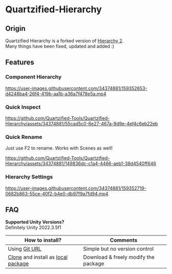 # Quartzified-Hierarchy
 
## Origin
Quartzified Hierarchy is a forked version of [Hierarchy 2](https://github.com/truongnguyentungduy/hierarchy-2).  
Many things have been fixed, updated and added :)

## Features
### Component Hierarchy
https://user-images.githubusercontent.com/34374881/159352653-d4248ba4-26f4-419b-aa1b-a36a7f478e5a.mp4

### Quick Inspect
https://github.com/Quartzified-Tools/Quartzified-Hierarchy/assets/34374881/55cad5c0-6e27-467a-9d9e-4ef4c6eb22eb

### Quick Rename
Just use F2 to rename. Works with Scenes as well!  

https://github.com/Quartzified-Tools/Quartzified-Hierarchy/assets/34374881/149836dc-c1a4-4466-aeb1-38d4540ff646

### Hierarchy Settings
https://user-images.githubusercontent.com/34374881/159352719-0682b863-55ce-40f2-b4e0-db97f9a7fd94.mp4

## FAQ
**Supported Unity Versions?**  
Definitely Unity 2022.3.5f1  

| **How to install?** | Comments |
|-------------|-------------|
| Using [Git URL](https://docs.unity3d.com/Manual/upm-ui-giturl.html) | Simple but no version control |
| [Clone](https://docs.github.com/en/repositories/creating-and-managing-repositories/cloning-a-repository#cloning-a-repository-to-github-desktop) and install as [local package](https://docs.unity3d.com/Manual/upm-ui-local.html) | Download & freely modify the package|
